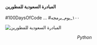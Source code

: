 #### المبادرة السعودية للمطورين

#100DaysOfCode ...
#١٠٠_يوم_برمجه


![المبادرة السعودية للمطورين](https://pbs.twimg.com/profile_images/1084013687004893184/fUYnr5lF_400x400.jpg)


<p align="center">
  <em>
    Python
  </em>
  <br />
